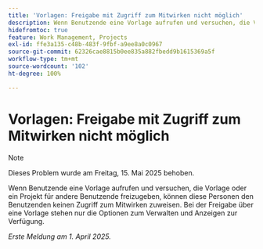 ```yaml
---
title: 'Vorlagen: Freigabe mit Zugriff zum Mitwirken nicht möglich'
description: Wenn Benutzende eine Vorlage aufrufen und versuchen, die Vorlage oder ein Projekt für andere Benutzende freizugeben, können diese Personen den Benutzenden keinen Zugriff zum Mitwirken zuweisen. Bei der Freigabe über eine Vorlage stehen nur die Optionen zum Verwalten und Anzeigen zur Verfügung.
hidefromtoc: true
feature: Work Management, Projects
exl-id: ffe3a135-c48b-483f-9fbf-a9ee8a0c0967
source-git-commit: 62326cae8815b0ee835a882fbedd9b1615369a5f
workflow-type: tm+mt
source-wordcount: '102'
ht-degree: 100%

---
```


# Vorlagen: Freigabe mit Zugriff zum Mitwirken nicht möglich

>[!NOTE]
>
>Dieses Problem wurde am Freitag, 15. Mai 2025 behoben.

Wenn Benutzende eine Vorlage aufrufen und versuchen, die Vorlage oder ein Projekt für andere Benutzende freizugeben, können diese Personen den Benutzenden keinen Zugriff zum Mitwirken zuweisen. Bei der Freigabe über eine Vorlage stehen nur die Optionen zum Verwalten und Anzeigen zur Verfügung.

_Erste Meldung am 1. April 2025._
